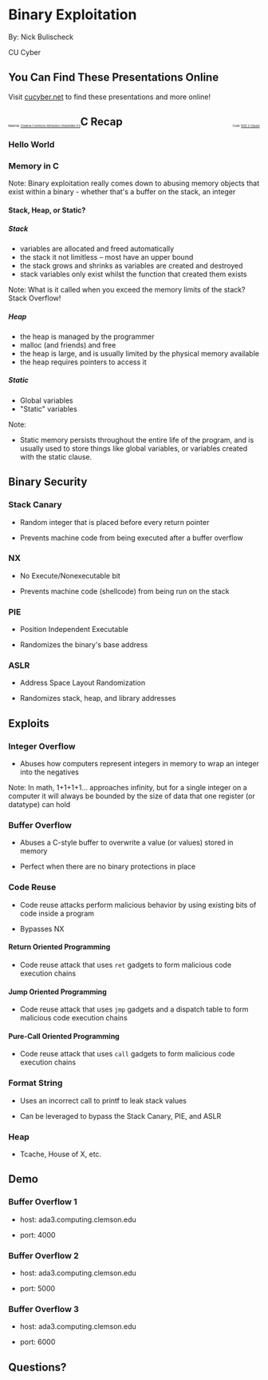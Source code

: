 # Binary Exploitation

By: Nick Bulischeck

CU Cyber


## You Can Find These Presentations Online

Visit [cucyber.net](https://cucyber.net/) to find these presentations and more online!

<span style="padding-top: 6em; font-size: 0.4em; float: left;">Material: <a href="https://tldrlegal.com/license/creative-commons-attribution-sharealike-4.0-international-(cc-by-sa-4.0)">Creative Commons Attribution-ShareAlike 4.0</a></span><span style="padding-top: 6em; font-size: 0.4em; float: right;">Code: <a href="https://tldrlegal.com/license/bsd-2-clause-license-(freebsd)">BSD 2-Clause</a></span>



## C Recap


### Hello World


### Memory in C

Note:
Binary exploitation really comes down to abusing memory objects that exist within a binary - whether that's a buffer on the stack, an integer


#### Stack, Heap, or Static?


##### Stack

* variables are allocated and freed automatically
* the stack it not limitless – most have an upper bound
* the stack grows and shrinks as variables are created and destroyed
* stack variables only exist whilst the function that created them exists

Note:
What is it called when you exceed the memory limits of the stack? Stack Overflow!


##### Heap

* the heap is managed by the programmer
* malloc (and friends) and free
* the heap is large, and is usually limited by the physical memory available
* the heap requires pointers to access it


##### Static

* Global variables
* "Static" variables

Note:
* Static memory persists throughout the entire life of the program, and is usually used to store things like global variables, or variables created with the static clause.




## Binary Security


### Stack Canary

* Random integer that is placed before every return pointer

* Prevents machine code from being executed after a buffer overflow


### NX

* No Execute/Nonexecutable bit

* Prevents machine code (shellcode) from being run on the stack


### PIE

* Position Independent Executable

* Randomizes the binary's base address


### ASLR

* Address Space Layout Randomization

* Randomizes stack, heap, and library addresses


## Exploits


### Integer Overflow

* Abuses how computers represent integers in memory to wrap an integer into the negatives

Note:
In math, 1+1+1+1... approaches infinity, but for a single integer on a computer it will always be bounded by the size of data that one register (or datatype) can hold


### Buffer Overflow

* Abuses a C-style buffer to overwrite a value (or values) stored in memory

* Perfect when there are no binary protections in place


### Code Reuse

* Code reuse attacks perform malicious behavior by using existing bits of code inside a program

* Bypasses NX


#### Return Oriented Programming

* Code reuse attack that uses `ret` gadgets to form malicious code execution chains


#### Jump Oriented Programming

* Code reuse attack that uses `jmp` gadgets and a dispatch table to form malicious code execution chains


#### Pure-Call Oriented Programming

* Code reuse attack that uses `call` gadgets to form malicious code execution chains


### Format String

* Uses an incorrect call to printf to leak stack values

* Can be leveraged to bypass the Stack Canary, PIE, and ASLR


### Heap

* Tcache, House of X, etc.



## Demo


### Buffer Overflow 1

* host: ada3.computing.clemson.edu

* port: 4000


### Buffer Overflow 2

* host: ada3.computing.clemson.edu

* port: 5000


### Buffer Overflow 3

* host: ada3.computing.clemson.edu

* port: 6000



## Questions?
